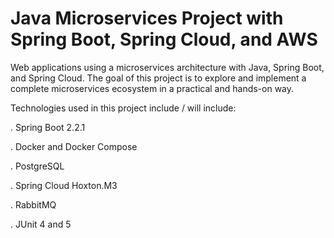 # Java Microservices Project with Spring Boot, Spring Cloud, and AWS
Web applications using a microservices architecture with Java, Spring Boot, and Spring Cloud. The goal of this project is to explore and implement a complete microservices ecosystem in a practical and hands-on way.

Technologies used in this project include / will include:

. Spring Boot 2.2.1

. Docker and Docker Compose

. PostgreSQL

. Spring Cloud Hoxton.M3

. RabbitMQ

. JUnit 4 and 5
